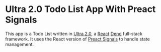 # Ultra 2.0 Todo List App With Preact Signals

This app is a Todo List written in [Ultra 2.0](https://ultrajs.dev), a
[React](https://reactjs.org) [Deno](https://deno.land) full-stack framework. It
uses the React version of
[Preact Signals](https://preactjs.com/blog/introducing-signals/) to handle state
management.
